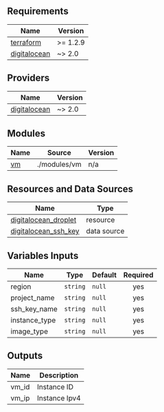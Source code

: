 ## Requirements

| Name | Version |
|------|---------|
| <a name="requirement_terraform"></a> [terraform](#requirement\_terraform) | >= 1.2.9 |
| <a name="requirement_digitalocean"></a> [digitalocean](#requirement\_digitalocean) | ~> 2.0 |

## Providers

| Name | Version |
|------|---------|
| <a name="provider_digitalocean"></a> [digitalocean](#provider\_digitalocean) | ~> 2.0 |

## Modules

| Name | Source | Version |
|------|--------|---------|
| <a name="module_vm"></a> [vm](#module\vm) | ./modules/vm | n/a |

## Resources and Data Sources

| Name | Type |
|------|------|
| [digitalocean_droplet](https://registry.terraform.io/providers/digitalocean/digitalocean/latest/docs/resources/droplet) | resource |
| [digitalocean_ssh_key](https://registry.terraform.io/providers/digitalocean/digitalocean/latest/docs/data-sources/ssh_key) | data source |

## Variables Inputs

| Name | Type | Default | Required |
|------|------|---------|:--------:|
| <a name="region"></a> region | `string` | `null` | yes |
| <a name="project_name"></a> project_name | `string` | `null` | yes |
| <a name="ssh_key_name"></a> ssh_key_name | `string` | `null` | yes |
| <a name="instance_type"></a> instance_type | `string` | `null` | yes |
| <a name="image_type"></a> image_type | `string` | `null` | yes |

## Outputs

| Name | Description | 
|------|-------------|
| <a name="vm_id"></a> vm_id | Instance ID | 
| <a name="vm_ip"></a> vm_ip | Instance Ipv4 |
